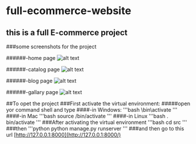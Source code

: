 # full-ecommerce-website

## this is a full E-commerce project

###some screenshots for the project

######-home page
![alt text](https://github.com/Saeedmhmoud100/full-ecommerce-website/blob/main/src/screenshot/screenshot1.png.jpg?raw=true)

######-catalog page
![alt text](https://github.com/Saeedmhmoud100/full-ecommerce-website/blob/main/src/screenshot/screenshot2.png.jpg?raw=true)

######-blog page
![alt text](https://github.com/Saeedmhmoud100/full-ecommerce-website/blob/main/src/screenshot/screenshot3.png.jpg?raw=true)

######-gallary page
![alt text](https://github.com/Saeedmhmoud100/full-ecommerce-website/blob/main/src/screenshot/screenshot4.png.jpg?raw=true)

##To opet the project 
###First activate the virtual environment:
#####open yor command shell and type
####-in Windows:
'''bash 
\bin\activate
'''
####-in Mac 
'''bash
source /bin/activate
'''
####-in Linux
'''bash
. bin/activate
'''
###After activating the virtual environment
'''bash
cd src
'''
###then
'''python
python manage.py runserver
'''
###and then go to this url [http://127.0.0.1:8000](http://127.0.0.1:8000/)
